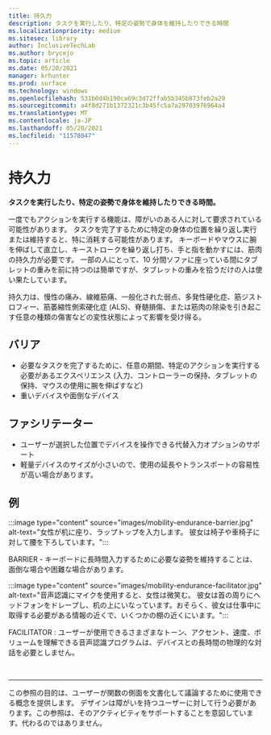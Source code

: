 ```yaml
---
title: 持久力
description: タスクを実行したり、特定の姿勢で身体を維持したりできる時間
ms.localizationpriority: medium
ms.sitesec: library
author: InclusiveTechLab
ms.author: brycejo
ms.topic: article
ms.date: 05/20/2021
manager: krhunter
ms.prod: surface
ms.technology: windows
ms.openlocfilehash: 531b0d4b190ca69c3d72ffab5b345b873feb2a29
ms.sourcegitcommit: a4f8d271b1372321c3b45fc5a7a29703976964a4
ms.translationtype: MT
ms.contentlocale: ja-JP
ms.lasthandoff: 05/20/2021
ms.locfileid: "11578047"
---
```

# <a name="endurance"></a>持久力

**タスクを実行したり、特定の姿勢で身体を維持したりできる時間。**

一度でもアクションを実行する機能は、障がいのある人に対して要求されている可能性があります。 タスクを完了するために特定の身体の位置を繰り返し実行または維持すると、特に消耗する可能性があります。 キーボードやマウスに腕を伸ばして直立し、キーストロークを繰り返し打ち、手と指を動かすには、筋肉の持久力が必要です。 一部の人にとって、10 分間ソファに座っている間にタブレットの重みを前に持つのは簡単ですが、タブレットの重みを拾うだけの人は使い果たしています。

持久力は、慢性の痛み、線維筋痛、一般化された弱点、多発性硬化症、筋ジストロフィー、筋萎縮性側索硬化症 (ALS)、脊髄損傷、または筋肉の除染を引き起こす任意の種類の傷害などの変性状態によって影響を受け得る。

## <a name="barriers"></a>バリア
* 必要なタスクを完了するために、任意の期間、特定のアクションを実行する必要があるエクスペリエンス (入力、コントローラーの保持、タブレットの保持、マウスの使用に腕を伸ばすなど)
* 重いデバイスや面倒なデバイス

## <a name="facilitators"></a>ファシリテーター
* ユーザーが選択した位置でデバイスを操作できる代替入力オプションのサポート
* 軽量デバイスのサイズが小さいので、使用の延長やトランスポートの容易性が高い場合があります。

## <a name="examples"></a>例

:::image type="content" source="images/mobility-endurance-barrier.jpg" alt-text="女性が机に座り、ラップトップを入力します。 彼女は椅子や車椅子に対して腰を下ろしています。":::

BARRIER - キーボードに長時間入力するために必要な姿勢を維持することは、面倒な場合や困難な場合があります。 

:::image type="content" source="images/mobility-endurance-facilitator.jpg" alt-text="音声認識にマイクを使用すると、女性は微笑む。 彼女は首の周りにヘッドフォンをドレープし、机の上にいなっています。おそらく、彼女は仕事中に取得する必要がある情報の近くで、いくつかの棚の近くにいます。":::

FACILITATOR : ユーザーが使用できるさまざまなトーン、アクセント、速度、ボリュームを理解できる音声認識プログラムは、デバイスとの長時間の物理的な対話を必要としません。 


&nbsp;

[comment]: # (フッター ステートメント)
___
この参照の目的は、ユーザーが関数の側面を文書化して議論するために使用できる概念を提供します。 デザインは障がいを持つユーザーに対して行う必要があります。この参照は、そのアクティビティをサポートすることを意図しています。代わるのではありません。 